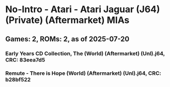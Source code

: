 # No-Intro - Atari - Atari Jaguar (J64) (Private) (Aftermarket) MIAs
## Games: 2, ROMs: 2, as of 2025-07-20

### Early Years CD Collection, The (World) (Aftermarket) (Unl).j64, CRC: 83eea7d5
### Remute - There is Hope (World) (Aftermarket) (Unl).j64, CRC: b28bf522

